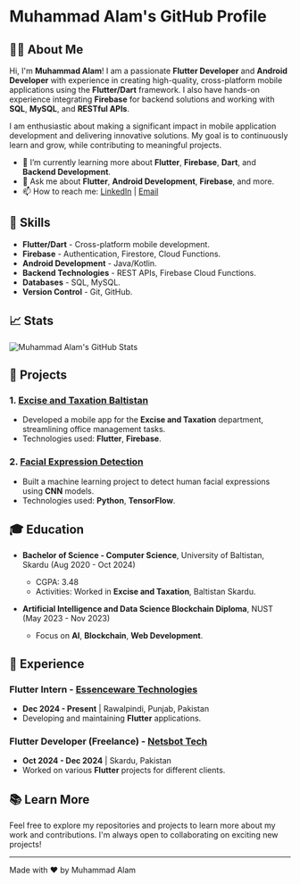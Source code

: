 # Muhammad Alam's GitHub Profile

## 👨‍💻 About Me

Hi, I'm **Muhammad Alam**! I am a passionate **Flutter Developer** and **Android Developer** with experience in creating high-quality, cross-platform mobile applications using the **Flutter/Dart** framework. I also have hands-on experience integrating **Firebase** for backend solutions and working with **SQL**, **MySQL**, and **RESTful APIs**.

I am enthusiastic about making a significant impact in mobile application development and delivering innovative solutions. My goal is to continuously learn and grow, while contributing to meaningful projects.

- 🌱 I’m currently learning more about **Flutter**, **Firebase**, **Dart**, and **Backend Development**.
- 💬 Ask me about **Flutter**, **Android Development**, **Firebase**, and more.
- 📫 How to reach me: [LinkedIn](https://www.linkedin.com/in/muhammad-alam/) | [Email](mailto:youremail@example.com)

## 🚀 Skills

- **Flutter/Dart** - Cross-platform mobile development.
- **Firebase** - Authentication, Firestore, Cloud Functions.
- **Android Development** - Java/Kotlin.
- **Backend Technologies** - REST APIs, Firebase Cloud Functions.
- **Databases** - SQL, MySQL.
- **Version Control** - Git, GitHub.

## 📈 Stats

![Muhammad Alam's GitHub Stats](https://github-readme-stats.vercel.app/api?username=yourusername&show_icons=true&theme=radical)

## 🔧 Projects

### 1. [Excise and Taxation Baltistan](https://github.com/yourusername/excise-taxation-baltistan)
   - Developed a mobile app for the **Excise and Taxation** department, streamlining office management tasks.
   - Technologies used: **Flutter**, **Firebase**.

### 2. [Facial Expression Detection](https://github.com/yourusername/facial-expression-detection)
   - Built a machine learning project to detect human facial expressions using **CNN** models.
   - Technologies used: **Python**, **TensorFlow**.

## 🎓 Education

- **Bachelor of Science - Computer Science**, University of Baltistan, Skardu (Aug 2020 - Oct 2024)
  - CGPA: 3.48
  - Activities: Worked in **Excise and Taxation**, Baltistan Skardu.
  
- **Artificial Intelligence and Data Science Blockchain Diploma**, NUST (May 2023 - Nov 2023)
  - Focus on **AI**, **Blockchain**, **Web Development**.

## 💼 Experience

### Flutter Intern - [Essenceware Technologies](https://www.essencewaretech.com/)
   - **Dec 2024 - Present** | Rawalpindi, Punjab, Pakistan
   - Developing and maintaining **Flutter** applications.

### Flutter Developer (Freelance) - [Netsbot Tech](https://www.netsbot.com/)
   - **Oct 2024 - Dec 2024** | Skardu, Pakistan
   - Worked on various **Flutter** projects for different clients.

## 📚 Learn More

Feel free to explore my repositories and projects to learn more about my work and contributions. I'm always open to collaborating on exciting new projects!

---

Made with ❤️ by Muhammad Alam

